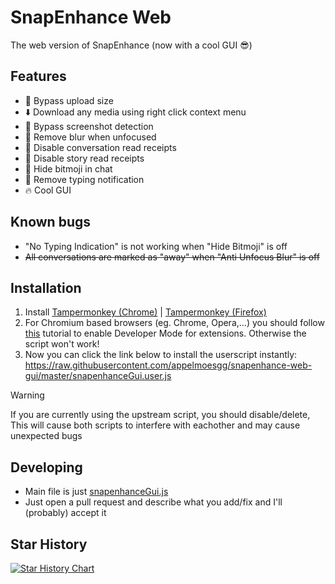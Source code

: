 # SnapEnhance Web
The web version of SnapEnhance (now with a cool GUI 😎)

## Features
- 🚧 Bypass upload size
- ⬇️ Download any media using right click context menu
- 📲 Bypass screenshot detection
- 🔎 Remove blur when unfocused
- 👻 Disable conversation read receipts
- 👻 Disable story read receipts
- 👻 Hide bitmoji in chat
- 💬 Remove typing notification
- 🔥 Cool GUI

## Known bugs
- "No Typing Indication" is not working when "Hide Bitmoji" is off
- ~~All conversations are marked as "away" when "Anti Unfocus Blur" is off~~

## Installation
1. Install [Tampermonkey (Chrome)](https://chromewebstore.google.com/detail/tampermonkey/dhdgffkkebhmkfjojejmpbldmpobfkfo) | [Tampermonkey (Firefox)](https://addons.mozilla.org/en-US/firefox/addon/tampermonkey/)
2. For Chromium based browsers (eg. Chrome, Opera,...) you should follow [this](https://www.tampermonkey.net/faq.php#Q209) tutorial to enable Developer Mode for extensions. Otherwise the script won't work!
3. Now you can click the link below to install the userscript instantly:
https://raw.githubusercontent.com/appelmoesgg/snapenhance-web-gui/master/snapenhanceGui.user.js
> [!WARNING]
> If you are currently using the upstream script, you should disable/delete, This will cause both scripts to interfere with eachother and may cause unexpected bugs 

## Developing
- Main file is just [snapenhanceGui.js](https://github.com/appelmoesgg/snapenhance-web-gui/blob/main/snapenhanceGui.user.js)<br>
- Just open a pull request and describe what you add/fix and I'll (probably) accept it

## Star History

[![Star History Chart](https://api.star-history.com/svg?repos=appelmoesgg/snapenhance-web-gui&type=Date)](https://www.star-history.com/#appelmoesgg/snapenhance-web-gui&Date)
